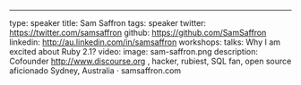 ---
type: speaker
title: Sam Saffron
tags: speaker
twitter: https://twitter.com/samsaffron
github: https://github.com/SamSaffron
linkedin: http://au.linkedin.com/in/samsaffron
workshops:
talks: Why I am excited about Ruby 2.1?
video: 
image: sam-saffron.png
description: Cofounder http://www.discourse.org  , hacker, rubiest, SQL fan, open source aficionado
Sydney, Australia · samsaffron.com
